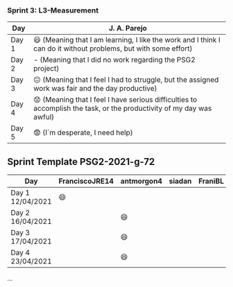 
### Sprint 3: L3-Measurement 

| Day           | J. A. Parejo  |
| ------------- | ------------- |
| Day 1         |    :smiley: (Meaning that I am learning, I like the work and I think I can do it without problems, but with some effort) |
| Day 2         |    - (Meaning that I did no work regarding the PSG2 project)           |
| Day 3         |    :neutral_face:  (Meaning that I feel I had to struggle, but the assigned work was fair and the day productive)          |:fearful:
| Day 4         |    :worried: (Meaning that I feel I have serious difficulties to accomplish the task, or the productivity of my day was awful)           |
| Day 5         |    :fearful:   (I´m desperate, I need help)        |


## Sprint Template PSG2-2021-g-72

| Day                     | FranciscoJRE14  | antmorgon4     |       siadan     |     FraniBL     | DiegoHill      |
| -------------           | -------------   | -------------  | -------------    | -------------   | -------------  | 
| Day 1  12/04/2021       | :smile:         |                |                  |                 |                |               
| Day 2  16/04/2021       |                 | :smile:        |                  |                 |                |                
| Day 3  17/04/2021       |                 | :smile:        |                  |                 |                |                
| Day 4  23/04/2021       |                 | :smile:        |                  |                 |                |              
...
